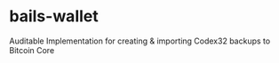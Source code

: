 # bails-wallet
Auditable Implementation for creating &amp; importing Codex32 backups to Bitcoin Core
